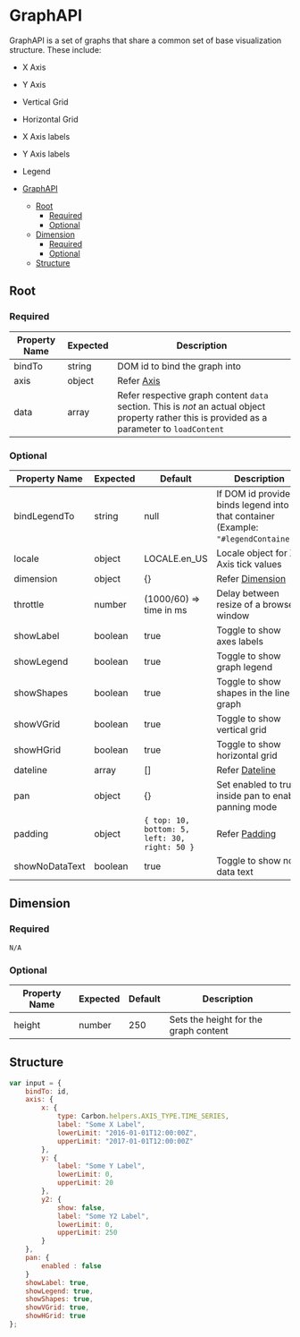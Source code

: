 # GraphAPI

GraphAPI is a set of graphs that share a common set of base visualization structure. These include:

-   X Axis
-   Y Axis
-   Vertical Grid
-   Horizontal Grid
-   X Axis labels
-   Y Axis labels
-   Legend

-   [GraphAPI](#graphapi)
    -   [Root](#root)
        -   [Required](#required)
        -   [Optional](#optional)
    -   [Dimension](#dimension)
        -   [Required](#required-1)
        -   [Optional](#optional-1)
    -   [Structure](#structure)

## Root

### Required

| Property Name | Expected | Description                                                                                                                                    |
| ------------- | -------- | ---------------------------------------------------------------------------------------------------------------------------------------------- |
| bindTo        | string   | DOM id to bind the graph into                                                                                                                  |
| axis          | object   | Refer [Axis](../helpers/Axes.md)                                                                                                               |
| data          | array    | Refer respective graph content `data` section. This is _not_ an actual object property rather this is provided as a parameter to `loadContent` |

### Optional

| Property Name  | Expected | Default                                       | Description                                                                          |
| -------------- | -------- | --------------------------------------------- | ------------------------------------------------------------------------------------ |
| bindLegendTo   | string   | null                                          | If DOM id provided, binds legend into that container (Example: `"#legendContainer"`) |
| locale         | object   | LOCALE.en_US                                  | Locale object for X-Axis tick values                                                 |
| dimension      | object   | {}                                            | Refer [Dimension](#dimension)                                                        |
| throttle       | number   | (1000/60) => time in ms                       | Delay between resize of a browser window                                             |
| showLabel      | boolean  | true                                          | Toggle to show axes labels                                                           |
| showLegend     | boolean  | true                                          | Toggle to show graph legend                                                          |
| showShapes     | boolean  | true                                          | Toggle to show shapes in the line graph                                              |
| showVGrid      | boolean  | true                                          | Toggle to show vertical grid                                                         |
| showHGrid      | boolean  | true                                          | Toggle to show horizontal grid                                                       |
| dateline       | array    | []                                            | Refer [Dateline](../helpers/Dateline.md)                                             |
| pan            | object   | {}                                            | Set enabled to true inside pan to enable panning mode                                |
| padding        | object   | `{ top: 10, bottom: 5, left: 30, right: 50 }` | Refer [Padding](../controls/Padding.md)                                              |
| showNoDataText | boolean  | true                                          | Toggle to show no data text                                                          |

## Dimension

### Required

`N/A`

### Optional

| Property Name | Expected | Default | Description                           |
| ------------- | -------- | ------- | ------------------------------------- |
| height        | number   | 250     | Sets the height for the graph content |

## Structure

```javascript
var input = {
    bindTo: id,
    axis: {
        x: {
            type: Carbon.helpers.AXIS_TYPE.TIME_SERIES,
            label: "Some X Label",
            lowerLimit: "2016-01-01T12:00:00Z",
            upperLimit: "2017-01-01T12:00:00Z"
        },
        y: {
            label: "Some Y Label",
            lowerLimit: 0,
            upperLimit: 20
        },
        y2: {
            show: false,
            label: "Some Y2 Label",
            lowerLimit: 0,
            upperLimit: 250
        }
    },
    pan: {
        enabled : false
    }
    showLabel: true,
    showLegend: true,
    showShapes: true,
    showVGrid: true,
    showHGrid: true
};
```
